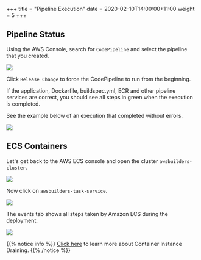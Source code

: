 +++
title = "Pipeline Execution"
date = 2020-02-10T14:00:00+11:00
weight = 5
+++

## Pipeline Status

Using the AWS Console, search for `CodePipeline` and select the pipeline that you created.

![](/images/pipeline/pipeline_exec_0.png)

Click `Release Change` to force the CodePipeline to run from the beginning.

If the application, Dockerfile, buildspec.yml, ECR and other pipeline services are correct, you should see all steps in green when the execution is completed.

See the example below of an execution that completed without errors.

![](/images/pipeline/pipeline_exec_1.png)

## ECS Containers

Let's get back to the AWS ECS console and open the cluster `awsbuilders-cluster`.

![](/images/pipeline/pipeline_exec_2.png)

Now click on `awsbuilders-task-service`.

![](/images/pipeline/pipeline_exec_3.png)

The events tab shows all steps taken by Amazon ECS during the deployment.

![](/images/pipeline/pipeline_exec_4.png)

{{% notice info %}}
[Click here](https://docs.aws.amazon.com/AmazonECS/latest/developerguide/container-instance-draining.html) to learn more about Container Instance Draining.
{{% /notice %}}


